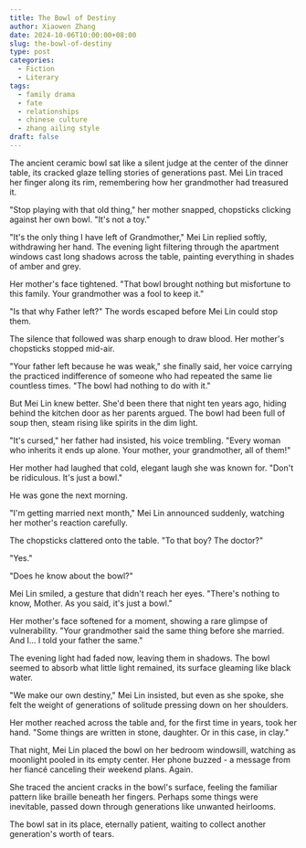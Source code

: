 ```yaml
---
title: The Bowl of Destiny
author: Xiaowen Zhang
date: 2024-10-06T10:00:00+08:00
slug: the-bowl-of-destiny
type: post
categories:
  - Fiction
  - Literary
tags:
  - family drama
  - fate
  - relationships
  - chinese culture
  - zhang ailing style
draft: false
---
```


The ancient ceramic bowl sat like a silent judge at the center of the dinner table, its cracked glaze telling stories of generations past. Mei Lin traced her finger along its rim, remembering how her grandmother had treasured it.

"Stop playing with that old thing," her mother snapped, chopsticks clicking against her own bowl. "It's not a toy."

"It's the only thing I have left of Grandmother," Mei Lin replied softly, withdrawing her hand. The evening light filtering through the apartment windows cast long shadows across the table, painting everything in shades of amber and grey.

Her mother's face tightened. "That bowl brought nothing but misfortune to this family. Your grandmother was a fool to keep it."

"Is that why Father left?" The words escaped before Mei Lin could stop them.

The silence that followed was sharp enough to draw blood. Her mother's chopsticks stopped mid-air.

"Your father left because he was weak," she finally said, her voice carrying the practiced indifference of someone who had repeated the same lie countless times. "The bowl had nothing to do with it."

But Mei Lin knew better. She'd been there that night ten years ago, hiding behind the kitchen door as her parents argued. The bowl had been full of soup then, steam rising like spirits in the dim light.

"It's cursed," her father had insisted, his voice trembling. "Every woman who inherits it ends up alone. Your mother, your grandmother, all of them!"

Her mother had laughed that cold, elegant laugh she was known for. "Don't be ridiculous. It's just a bowl."

He was gone the next morning.

"I'm getting married next month," Mei Lin announced suddenly, watching her mother's reaction carefully.

The chopsticks clattered onto the table. "To that boy? The doctor?"

"Yes."

"Does he know about the bowl?"

Mei Lin smiled, a gesture that didn't reach her eyes. "There's nothing to know, Mother. As you said, it's just a bowl."

Her mother's face softened for a moment, showing a rare glimpse of vulnerability. "Your grandmother said the same thing before she married. And I... I told your father the same."

The evening light had faded now, leaving them in shadows. The bowl seemed to absorb what little light remained, its surface gleaming like black water.

"We make our own destiny," Mei Lin insisted, but even as she spoke, she felt the weight of generations of solitude pressing down on her shoulders.

Her mother reached across the table and, for the first time in years, took her hand. "Some things are written in stone, daughter. Or in this case, in clay."

That night, Mei Lin placed the bowl on her bedroom windowsill, watching as moonlight pooled in its empty center. Her phone buzzed - a message from her fiancé canceling their weekend plans. Again.

She traced the ancient cracks in the bowl's surface, feeling the familiar pattern like braille beneath her fingers. Perhaps some things were inevitable, passed down through generations like unwanted heirlooms.

The bowl sat in its place, eternally patient, waiting to collect another generation's worth of tears.